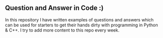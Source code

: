 ## Question and Answer in Code :)

In this repository I have written examples of questions and answers which can be used for starters to get their hands dirty with programming in Python & C++. I try to add more content to this repo every week. 

